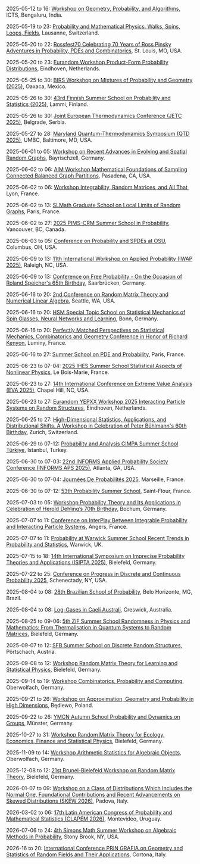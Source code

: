 2025-05-12 to 16: [Workshop on Geometry, Probability, and Algorithms](https://www.icts.res.in/discussion-meeting/gpa25), ICTS, Bengaluru, India.

2025-05-19 to 23: [Probability and Mathematical Physics. Walks, Spins, Loops, Fields](https://bernoulli.epfl.ch/programs/probability-and-mathematical-physics-walks-spins-loops-fields/), Lausanne, Switzerland.

2025-05-20 to 22: [Rossfest70 Celebrating 70 Years of Ross Pinsky Adventures in Probability, PDEs and Combinatorics](https://sites.google.com/slu.edu/rossfest/), St. Louis, MO, USA.

2025-05-20 to 23: [Eurandom Workshop Product-Form Probability Distributions](https://www.eurandom.tue.nl/event/product-form-probability-distributions/), Eindhoven, Netherlands.

2025-05-25 to 30: [BIRS Workshop on Mixtures of Probability and Geometry (2025)](https://www.birs.ca/events/2025/5-day-workshops/25w5361), Oaxaca, Mexico.

2025-05-26 to 30: [43rd Finnish Summer School on Probability and Statistics (2025)](https://fdnss.fi/43rd-finnish-summer-school-on-probability-and-statistics/), Lammi, Finland.

2025-05-26 to 30: [Joint European Thermodynamics Conference (JETC 2025)](https://mi.sanu.ac.rs/JETC2025), Belgrade, Serbia.

2025-05-27 to 28: [Maryland Quantum-Thermodynamics Symposium (QTD 2025)](https://qtd-hub.umd.edu/event/symposium-2025), UMBC, Baltimore, MD, USA.

2025-06-01 to 05: [Workshop on Recent Advances in Evolving and Spatial Random Graphs](https://sites.google.com/view/bas-lodewijks/workshop-evolving-and-spatial-random-graphs), Bayrischzell, Germany.

2025-06-02 to 06: [AIM Workshop Mathematical Foundations of Sampling Connected Balanced Graph Partitions](https://aimath.org/workshops/upcoming/connectedbalanced/), Pasadena, CA, USA.

2025-06-02 to 06: [Workshop Integrability, Random Matrices, and All That](https://perso.ens-lyon.fr/alex.simon/PIICQ/PIICQ_2025.php), Lyon, France.

2025-06-02 to 13: [SLMath Graduate School on Local Limits of Random Graphs](https://www.slmath.org/summer-schools/1099), Paris, France.

2025-06-02 to 27: [2025 PIMS-CRM Summer School in Probability](https://www.slmath.org/summer-schools/1071), Vancouver, BC, Canada.

2025-06-03 to 05: [Conference on Probability and SPDEs at OSU](https://u.osu.edu/spdeworkshop/), Columbus, OH, USA.

2025-06-09 to 13: [11th International Workshop on Applied Probability (IWAP 2025)](https://imstat.org/meetings-calendar/international-workshop-on-applied-probability-iwap-2025/), Raleigh, NC, USA.

2025-06-09 to 13: [Conference on Free Probability - On the Occasion of Roland Speicher's 65th Birthday](https://www.uni-saarland.de/lehrstuhl/weber-moritz/research/roland65.html), Saarbrücken, Germany.

2025-06-16 to 20: [2nd Conference on Random Matrix Theory and Numerical Linear Algebra](https://faculty.washington.edu/trogdon/RMT+NLA_II/), Seattle, WA, USA.

2025-06-16 to 20: [HSM Special Topic School on Statistical Mechanics of Spin Glasses, Neural Networks and Learning](https://www.mathematics.uni-bonn.de/hsm-school/programs/schools/hsm-special-topic-schools/sts-statistical-mechanics), Bonn, Germany.

2025-06-16 to 20: [Perfectly Matched Perspectives on Statistical Mechanics, Combinatorics and Geometry Conference in Honor of Richard Kenyon](https://dimers.science/events/rick61/), Luminy, France.

2025-06-16 to 27: [Summer School on PDE and Probability](https://indico.math.cnrs.fr/event/13554/), Paris, France.

2025-06-23 to 07-04: [2025 IHES Summer School Statistical Aspects of Nonlinear Physics](https://indico.math.cnrs.fr/event/12319/), Le Bois-Marie, France.

2025-06-23 to 27: [14th International Conference on Extreme Value Analysis (EVA 2025)](https://eva2025.unc.edu), Chapel Hill, NC, USA.

2025-06-23 to 27: [Eurandom YEPXX Workshop 2025 Interacting Particle Systems on Random Structures](https://www.eurandom.tue.nl/event/yepxx-interacting-particle-systems-on-random-structures/), Eindhoven, Netherlands.

2025-06-25 to 27: [High-Dimensional Statistics, Applications, and Distributional Shifts. A Workshop in Celebration of Peter Bühlmann's 60th Birthday](https://math.ethz.ch/fim/activities/conferences/High-dimensional-statistics-applications-and-distributional-shifts.html), Zurich, Switzerland.

2025-06-29 to 07-12: [Probability and Analysis CIMPA Summer School Türkiye](https://sites.google.com/view/probability-appliedanalysis/home/), Istanbul, Turkey.

2025-06-30 to 07-03: [22nd INFORMS Applied Probability Society Conference (INFORMS APS 2025)](https://informs-aps.isye.gatech.edu), Atlanta, GA, USA.

2025-06-30 to 07-04: [Journées De Probabilités 2025](https://www.i2m.univ-amu.fr/en/journee-de-proba-2025/), Marseille, France.

2025-06-30 to 07-12: [53th Probability Summer School](https://lmbp.uca.fr/stflour/stflour-en.php), Saint-Flour, France.

2025-07-03 to 05: [Workshop Probability Theory and Its Applications in Celebration of Herold Dehling’s 70th Birthday](https://sites.google.com/view/workshop-prob-and-apps-2025), Bochum, Germany.

2025-07-07 to 11: [Conference on InterPlay Between Integrable Probability and Interacting Particle Systems](https://sites.google.com/view/ip3-angers/), Angers, France.

2025-07-07 to 11: [Probability at Warwick Summer School Recent Trends in Probability and Statistics](https://warwick.ac.uk/fac/sci/statistics/news/patw_summer_school/), Warwick, UK.

2025-07-15 to 18: [14th International Symposium on Imprecise Probability Theories and Applications (ISIPTA 2025)](https://isipta25.sipta.org/), Bielefeld, Germany.

2025-07-22 to 25: [Conference on Progress in Discrete and Continuous Probability 2025](https://www.math.union.edu/~marianop/ProbabilityConference2025/ProgressDiscContProb2025.html), Schenectady, NY, USA.

2025-08-04 to 08: [28th Brazilian School of Probability](https://sites.google.com/view/ebp2025), Belo Horizonte, MG, Brazil.

2025-08-04 to 08: [Log-Gases in Caeli Australi](https://lica2025.github.io/), Creswick, Australia.

2025-08-25 to 09-06: [5th ZiF Summer School Randomness in Physics and Mathematics: From Thermalisation in Quantum Systems to Random Matrices](https://indico.physik.uni-bielefeld.de/event/220/), Bielefeld, Germany.

2025-09-07 to 12: [SFB Summer School on Discrete Random Structures](https://sfbrandom.univie.ac.at/events/sfb-summer-school-2025/), Pörtschach, Austria.

2025-09-08 to 12: [Workshop Random Matrix Theory for Learning and Statistical Physics](https://www.uni-bielefeld.de/einrichtungen/zif/groups/ongoing/matrices/), Bielefeld, Germany.

2025-09-14 to 19: [Workshop Combinatorics, Probability and Computing](https://www.mfo.de/occasion/2538/www_view), Oberwolfach, Germany.

2025-09-21 to 26: [Workshop on Approximation, Geometry and Probability in High Dimensions](https://sites.google.com/impan.pl/high-dimensions/), Będlewo, Poland.

2025-09-22 to 26: [YMCN Autumn School Probability and Dynamics on Groups](https://www.uni-muenster.de/MathematicsMuenster/events/2025/probdyn-on-groups.shtml), Münster, Germany.

2025-10-27 to 31: [Workshop Random Matrix Theory for Ecology, Economics, Finance and Statistical Physics](https://www.uni-bielefeld.de/einrichtungen/zif/groups/ongoing/matrices/), Bielefeld, Germany.

2025-11-09 to 14: [Workshop Arithmetic Statistics for Algebraic Objects](https://www.mfo.de/occasion/2546/www_view), Oberwolfach, Germany.

2025-12-08 to 12: [21st Brunel-Bielefeld Workshop on Random Matrix Theory](https://www.uni-bielefeld.de/einrichtungen/zif/groups/ongoing/matrices/), Bielefeld, Germany.

2026-01-07 to 09: [Workshop on a Class of Distributions Which Includes the Normal One, Foundational Contributions and Recent Advancements on Skewed Distributions (SKEW 2026)](https://skew2026.stat.unipd.it/), Padova, Italy.

2026-03-02 to 06: [17th Latin American Congress of Probability and Mathematical Statistics (CLAPEM 2026)](https://clapem17.cmat.edu.uy), Montevideo, Uruguay.

2026-07-06 to 24: [4th Simons Math Summer Workshop on Algebraic Methods in Probability](https://scgp.stonybrook.edu/archives/45985), Stony Brook, NY, USA.

2026-16 to 20: [International Conference PRIN GRAFIA on Geometry and Statistics of Random Fields and Their Applications](https://sites.google.com/unimib.it/prin2022grafia/conference), Cortona, Italy.

